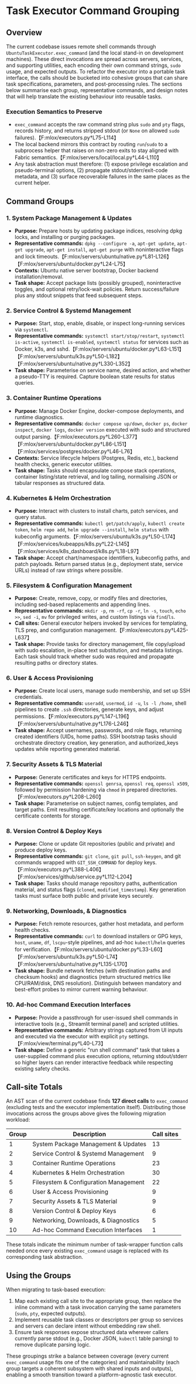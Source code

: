 # Task Executor Command Grouping

## Overview
The current codebase issues remote shell commands through `UbuntuTaskExecutor.exec_command` (and the local stand-in on development machines). These direct invocations are spread across servers, services, and supporting utilities, each encoding their own command strings, `sudo` usage, and expected outputs. To refactor the executor into a portable task interface, the calls should be bucketed into cohesive groups that can share task specifications, parameters, and post-processing rules. The sections below summarise each group, representative commands, and design notes that will help translate the existing behaviour into reusable tasks.

### Execution Semantics to Preserve
* `exec_command` accepts the raw command string plus `sudo` and `pty` flags, records history, and returns stripped stdout (or `None` on allowed `sudo` failures).【F:mlox/executors.py†L75-L114】
* The local backend mirrors this contract by routing `run`/`sudo` to a subprocess helper that raises on non-zero exits to stay aligned with Fabric semantics.【F:mlox/servers/local/local.py†L44-L110】
* Any task abstraction must therefore: (1) expose privilege escalation and pseudo-terminal options, (2) propagate stdout/stderr/exit-code metadata, and (3) surface recoverable failures in the same places as the current helper.

## Command Groups

### 1. System Package Management & Updates
* **Purpose:** Prepare hosts by updating package indices, resolving dpkg locks, and installing or purging packages.
* **Representative commands:** `dpkg --configure -a`, `apt-get update`, `apt-get upgrade`, `apt-get install`, `apt-get purge` with noninteractive flags and lock timeouts.【F:mlox/servers/ubuntu/native.py†L81-L126】【F:mlox/servers/ubuntu/docker.py†L24-L75】
* **Contexts:** Ubuntu native server bootstrap, Docker backend installation/removal.
* **Task shape:** Accept package lists (possibly grouped), noninteractive toggles, and optional retry/lock-wait policies. Return success/failure plus any stdout snippets that feed subsequent steps.

### 2. Service Control & Systemd Management
* **Purpose:** Start, stop, enable, disable, or inspect long-running services via `systemctl`.
* **Representative commands:** `systemctl start/stop/restart`, `systemctl is-active`, `systemctl is-enabled`, `systemctl status` for services such as Docker, k3s, and sshd.【F:mlox/servers/ubuntu/docker.py†L63-L151】【F:mlox/servers/ubuntu/k3s.py†L50-L182】【F:mlox/servers/ubuntu/native.py†L330-L352】
* **Task shape:** Parameterise on service name, desired action, and whether a pseudo-TTY is required. Capture boolean state results for status queries.

### 3. Container Runtime Operations
* **Purpose:** Manage Docker Engine, docker-compose deployments, and runtime diagnostics.
* **Representative commands:** `docker compose up/down`, `docker ps`, `docker inspect`, `docker logs`, `docker version` executed with sudo and structured output parsing.【F:mlox/executors.py†L260-L377】【F:mlox/servers/ubuntu/docker.py†L86-L151】【F:mlox/services/postgres/docker.py†L46-L76】
* **Contexts:** Service lifecycle helpers (Postgres, Redis, etc.), backend health checks, generic executor utilities.
* **Task shape:** Tasks should encapsulate compose stack operations, container listing/state retrieval, and log tailing, normalising JSON or tabular responses as structured data.

### 4. Kubernetes & Helm Orchestration
* **Purpose:** Interact with clusters to install charts, patch services, and query status.
* **Representative commands:** `kubectl get/patch/apply`, `kubectl create token`, `helm repo add`, `helm upgrade --install`, `helm status` with kubeconfig arguments.【F:mlox/servers/ubuntu/k3s.py†L50-L174】【F:mlox/services/kubeapps/k8s.py†L22-L145】【F:mlox/services/k8s_dashboard/k8s.py†L18-L97】
* **Task shape:** Accept chart/namespace identifiers, kubeconfig paths, and patch payloads. Return parsed status (e.g., deployment state, service URLs) instead of raw strings where possible.

### 5. Filesystem & Configuration Management
* **Purpose:** Create, remove, copy, or modify files and directories, including sed-based replacements and appending lines.
* **Representative commands:** `mkdir -p`, `rm -rf`, `cp -r`, `ln -s`, `touch`, `echo >>`, `sed -i`, `mv` for privileged writes, and custom listings via `find`/`ls`.
* **Call sites:** General executor helpers invoked by services for templating, TLS prep, and configuration management.【F:mlox/executors.py†L425-L637】
* **Task shape:** Provide tasks for directory management, file copy/upload with sudo escalation, in-place text substitution, and metadata listings. Each task should track whether sudo was required and propagate resulting paths or directory states.

### 6. User & Access Provisioning
* **Purpose:** Create local users, manage sudo membership, and set up SSH credentials.
* **Representative commands:** `useradd`, `usermod`, `id -u`, `ls -l /home`, shell pipelines to create `.ssh` directories, generate keys, and adjust permissions.【F:mlox/executors.py†L147-L196】【F:mlox/servers/ubuntu/native.py†L176-L246】
* **Task shape:** Accept usernames, passwords, and role flags, returning created identifiers (UIDs, home paths). SSH bootstrap tasks should orchestrate directory creation, key generation, and authorized_keys updates while reporting generated material.

### 7. Security Assets & TLS Material
* **Purpose:** Generate certificates and keys for HTTPS endpoints.
* **Representative commands:** `openssl genrsa`, `openssl req`, `openssl x509`, followed by permission hardening via `chmod` in prepared directories.【F:mlox/executors.py†L208-L260】
* **Task shape:** Parameterise on subject names, config templates, and target paths. Emit resulting certificate/key locations and optionally the certificate contents for storage.

### 8. Version Control & Deploy Keys
* **Purpose:** Clone or update Git repositories (public and private) and produce deploy keys.
* **Representative commands:** `git clone`, `git pull`, `ssh-keygen`, and git commands wrapped with `GIT_SSH_COMMAND` for deploy keys.【F:mlox/executors.py†L388-L406】【F:mlox/services/github/service.py†L112-L204】
* **Task shape:** Tasks should manage repository paths, authentication material, and status flags (`cloned`, `modified_timestamp`). Key generation tasks must surface both public and private keys securely.

### 9. Networking, Downloads, & Diagnostics
* **Purpose:** Fetch remote resources, gather host metadata, and perform health checks.
* **Representative commands:** `curl` to download installers or GPG keys, `host`, `uname`, `df`, `lscpu`-style pipelines, and ad-hoc `kubectl`/`helm` queries for verification.【F:mlox/servers/ubuntu/docker.py†L33-L60】【F:mlox/servers/ubuntu/k3s.py†L50-L74】【F:mlox/servers/ubuntu/native.py†L135-L170】
* **Task shape:** Bundle network fetches (with destination paths and checksum hooks) and diagnostics (return structured metrics like CPU/RAM/disk, DNS resolution). Distinguish between mandatory and best-effort probes to mirror current warning behaviour.

### 10. Ad-hoc Command Execution Interfaces
* **Purpose:** Provide a passthrough for user-issued shell commands in interactive tools (e.g., Streamlit terminal panel) and scripted utilities.
* **Representative commands:** Arbitrary strings captured from UI inputs and executed via the executor with explicit `pty` settings.【F:mlox/view/terminal.py†L40-L73】
* **Task shape:** Define a generic "run shell command" task that takes a user-supplied command plus execution options, returning stdout/stderr so higher layers can render interactive feedback while respecting existing safety checks.

## Call-site Totals
An AST scan of the current codebase finds **127 direct calls** to `exec_command` (excluding tests and the executor implementation itself). Distributing those invocations across the groups above gives the following migration workload:

| Group | Description | Call sites |
| --- | --- | --- |
| 1 | System Package Management & Updates | 13 |
| 2 | Service Control & Systemd Management | 9 |
| 3 | Container Runtime Operations | 23 |
| 4 | Kubernetes & Helm Orchestration | 30 |
| 5 | Filesystem & Configuration Management | 22 |
| 6 | User & Access Provisioning | 9 |
| 7 | Security Assets & TLS Material | 9 |
| 8 | Version Control & Deploy Keys | 6 |
| 9 | Networking, Downloads, & Diagnostics | 5 |
| 10 | Ad-hoc Command Execution Interfaces | 1 |

These totals indicate the minimum number of task-wrapper function calls needed once every existing `exec_command` usage is replaced with its corresponding task abstraction.

## Using the Groups
When migrating to task-based execution:
1. Map each existing call site to the appropriate group, then replace the inline command with a task invocation carrying the same parameters (`sudo`, `pty`, expected outputs).
2. Implement reusable task classes or descriptors per group so services and servers can declare intent without embedding raw shell.
3. Ensure task responses expose structured data wherever callers currently parse stdout (e.g., Docker JSON, `kubectl` table parsing) to remove duplicate parsing logic.

These groupings strike a balance between coverage (every current `exec_command` usage fits one of the categories) and maintainability (each group targets a coherent subsystem with shared inputs and outputs), enabling a smooth transition toward a platform-agnostic task executor.
